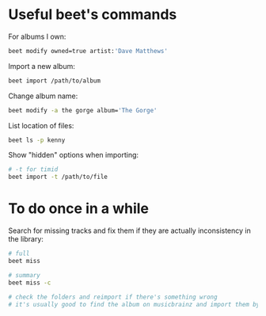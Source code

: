 Useful beet's commands
======================

For albums I own:

```bash
beet modify owned=true artist:'Dave Matthews'
```

Import a new album:

```bash
beet import /path/to/album
```

Change album name:

```bash
beet modify -a the gorge album='The Gorge'
```

List location of files:

```bash
beet ls -p kenny
```

Show "hidden" options when importing:

```bash
# -t for timid
beet import -t /path/to/file
```

To do once in a while
=====================

Search for missing tracks and fix them if they are actually inconsistency in the library:

```bash
# full
beet miss

# summary
beet miss -c

# check the folders and reimport if there's something wrong
# it's usually good to find the album on musicbrainz and import them by id
```
